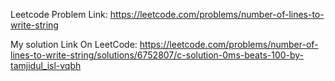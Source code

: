 Leetcode Problem Link: https://leetcode.com/problems/number-of-lines-to-write-string

My solution Link On LeetCode: https://leetcode.com/problems/number-of-lines-to-write-string/solutions/6752807/c-solution-0ms-beats-100-by-tamjidul_isl-vqbh
